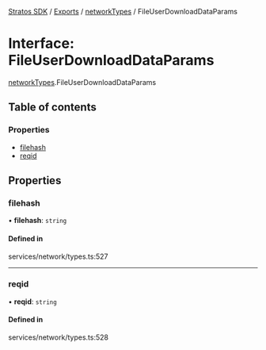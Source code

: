 [Stratos SDK](../README.md) / [Exports](../modules.md) / [networkTypes](../modules/networkTypes.md) / FileUserDownloadDataParams

# Interface: FileUserDownloadDataParams

[networkTypes](../modules/networkTypes.md).FileUserDownloadDataParams

## Table of contents

### Properties

- [filehash](networkTypes.FileUserDownloadDataParams.md#filehash)
- [reqid](networkTypes.FileUserDownloadDataParams.md#reqid)

## Properties

### filehash

• **filehash**: `string`

#### Defined in

services/network/types.ts:527

___

### reqid

• **reqid**: `string`

#### Defined in

services/network/types.ts:528
